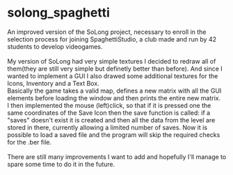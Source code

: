 # solong_spaghetti

An improved version of the SoLong project, necessary to enroll in the selection process for joining SpaghettiStudio, a club made and run by 42 students to develop videogames.<br /> <br />
My version of SoLong had very simple textures I decided to redraw all of them(they are still very simple but definetly better than before).
And since I wanted to implement a GUI I also drawed some additional textures for the Icons, Inventory and a Text Box.<br />
Basically the game takes a valid map, defines a new matrix with all the GUI elements before loading the window and then prints the entire new matrix. <br />
I then implemented the mouse (left)click, so that if it is pressed one the same coordinates of the Save Icon then the save function is called: 
if a "saves" doesn't exist it is created and then all the data from the level are stored in there, currently allowing a limited number of saves.
Now it is possible to load a saved file and the program will skip the required checks for the .ber file.<br /><br />
There are still many improvements I want to add and hopefully I'll manage to spare some time to do it in the future.
